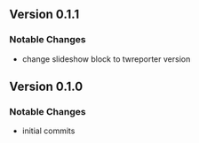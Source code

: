 ## Version 0.1.1
### Notable Changes
- change slideshow block to twreporter version

## Version 0.1.0
### Notable Changes
- initial commits
